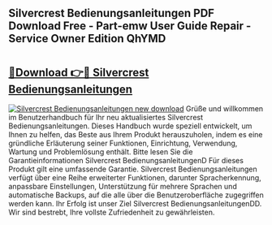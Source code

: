 ## Silvercrest Bedienungsanleitungen PDF Download Free - Part-emw User Guide Repair - Service Owner Edition QhYMD

# <h2><a href="http://df3yvx.blite.top/?on=Silvercrest+Bedienungsanleitungen">🔗Download 👉🔴 Silvercrest Bedienungsanleitungen</a></h2>

[![Silvercrest Bedienungsanleitungen new download](https://i.imgur.com/lujVjoI.png)](http://df3yvx.blite.top/?on=Silvercrest+Bedienungsanleitungen)
Grüße und willkommen im Benutzerhandbuch für Ihr neu aktualisiertes Silvercrest Bedienungsanleitungen. Dieses Handbuch wurde speziell entwickelt, um Ihnen zu helfen, das Beste aus Ihrem Produkt herauszuholen, indem es eine gründliche Erläuterung seiner Funktionen, Einrichtung, Verwendung, Wartung und Problemlösung enthält. Bitte lesen Sie die Garantieinformationen Silvercrest BedienungsanleitungenD Für dieses Produkt gilt eine umfassende Garantie. Silvercrest Bedienungsanleitungen verfügt über eine Reihe erweiterter Funktionen, darunter Spracherkennung, anpassbare Einstellungen, Unterstützung für mehrere Sprachen und automatische Backups, auf die alle über die Benutzeroberfläche zugegriffen werden kann. Ihr Erfolg ist unser Ziel Silvercrest BedienungsanleitungenDD. Wir sind bestrebt, Ihre vollste Zufriedenheit zu gewährleisten.
